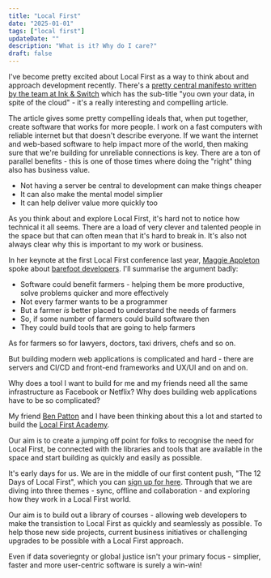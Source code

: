 ```yaml
---
title: "Local First"
date: "2025-01-01"
tags: ["local first"]
updateDate: ""
description: "What is it? Why do I care?"
draft: false
---
```


I've become pretty excited about Local First as a way to think about and approach development recently. There's a [pretty central manifesto written by the team at Ink & Switch](https://www.inkandswitch.com/local-first/) which has the sub-title "you own your data, in spite of the cloud" - it's a really interesting and compelling article.

The article gives some pretty compelling ideals that, when put together, create software that works for more people. I work on a fast computers with reliable internet but that doesn't describe everyone. If we want the internet and web-based software to help impact more of the world, then making sure that we're building for unreliable connections is key. There are a ton of parallel benefits - this is one of those times where doing the "right" thing also has business value. 

- Not having a server be central to development can make things cheaper
- It can also make the mental model simplier
- It can help deliver value more quickly too

As you think about and explore Local First, it's hard not to notice how technical it all seems. There are a load of very clever and talented people in the space but that can often mean that it's hard to break in. It's also not always clear why this is important to my work or business. 

In her keynote at the first Local First conference last year, [Maggie Appleton](https://maggieappleton.com/) spoke about [barefoot developers](https://maggieappleton.com/home-cooked-software). I'll summarise the argument badly:

- Software could benefit farmers - helping them be more productive, solve problems quicker and more effectively
- Not every farmer wants to be a programmer
- But a farmer *is* better placed to understand the needs of farmers
- So, if some number of farmers could build software then
- They could build tools that are going to help farmers

As for farmers so for lawyers, doctors, taxi drivers, chefs and so on.

But building modern web applications is complicated and hard - there are servers and CI/CD and front-end frameworks and UX/UI and on and on. 

Why does a tool I want to build for me and my friends need all the same infrastructure as Facebook or Netflix? Why does building web applications have to be so complicated?

My friend [Ben Patton](https://bsky.app/profile/benapatton.com) and I have been thinking about this a lot and started to build the [Local First Academy](https://localfirstacademy.com). 

Our aim is to create a jumping off point for folks to recognise the need for Local First, be connected with the libraries and tools that are available in the space and start building as quickly and easily as possible.

It's early days for us. We are in the middle of our first content push, "The 12 Days of Local First", which you can [sign up for here](https://newsletter.localfirstacademy.com). Through that we are diving into three themes - sync, offline and collaboration - and exploring how they work in a Local First world.

Our aim is to build out a library of courses - allowing web developers to make the transistion to Local First as quickly and seamlessly as possible. To help those new side projects, current business initiatives or challenging upgrades to be possible with a Local First approach.

Even if data soveriegnty or global justice isn't your primary focus - simplier, faster and more user-centric software is surely a win-win!